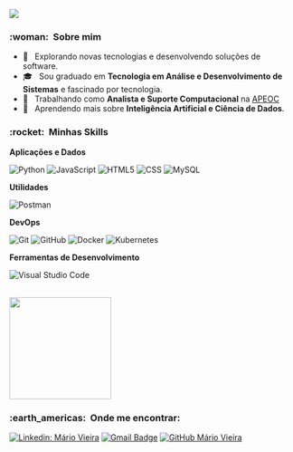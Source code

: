 ![](https://komarev.com/ghpvc/?username=maviei&color=006bed)

<h3> :woman: &nbsp;Sobre mim </h3>

- 🤔 &nbsp; Explorando novas tecnologias e desenvolvendo soluções de software.
- 🎓 &nbsp; Sou graduado em **Tecnologia em Análise e Desenvolvimento de Sistemas** e fascinado por tecnologia.
- 💼 &nbsp; Trabalhando como **Analista e Suporte Computacional** na <a href="https://apeoc.org.br">APEOC</a>
- 🌱 &nbsp; Aprendendo mais sobre **Inteligência Artificial e Ciência de Dados**.

<h3> :rocket: &nbsp;Minhas Skills </h3>

**Aplicações e Dados**

  ![Python](https://img.shields.io/badge/-Python-333333?style=flat&logo=python)
  ![JavaScript](https://img.shields.io/badge/-JavaScript-333333?style=flat&logo=javascript)
  ![HTML5](https://img.shields.io/badge/-HTML5-333333?style=flat&logo=HTML5)
  ![CSS](https://img.shields.io/badge/-CSS-333333?style=flat&logo=CSS3&logoColor=1572B6)
  ![MySQL](https://img.shields.io/badge/-MySQL-333333?style=flat&logo=mysql)

**Utilidades**

  ![Postman](https://img.shields.io/badge/-Postman-333333?style=flat&logo=postman)

**DevOps**

  ![Git](https://img.shields.io/badge/-Git-333333?style=flat&logo=git)
  ![GitHub](https://img.shields.io/badge/-GitHub-333333?style=flat&logo=github)
  ![Docker](https://img.shields.io/badge/-Docker-333333?style=flat&logo=docker)
  ![Kubernetes](https://img.shields.io/badge/-Kubernetes-333333?style=flat&logo=kubernetes)

**Ferramentas de Desenvolvimento**

  ![Visual Studio Code](https://img.shields.io/badge/-Visual%20Studio%20Code-333333?style=flat&logo=visual-studio-code&logoColor=007ACC)

<br/>

<a href="https://github.com/maviei">
  <img height="180em" src="https://github-readme-stats.vercel.app/api?username=maviei&theme=dracula&show_icons=true" />
</a>

<br/>

<h3> :earth_americas: &nbsp;Onde me encontrar: </h3> 

[![Linkedin: Mário Vieira](https://img.shields.io/badge/-maviei-blue?style=flat-square&logo=Linkedin&logoColor=white&link=https://www.linkedin.com/in/maviei/?lipi=urn%3Ali%3Apage%3Ad_flagship3_feed%3BrN4CcrFsTUS%2FwoCAaHgadA%3D%3D)](https://www.linkedin.com/in/maviei/?lipi=urn%3Ali%3Apage%3Ad_flagship3_feed%3BrN4CcrFsTUS%2FwoCAaHgadA%3D%3D)
[![Gmail Badge](https://img.shields.io/badge/-contato@mariovieira.com.br-006bed?style=flat-square&logo=Gmail&logoColor=white&link=mailto:contato@mariovieira.com.br)](mailto:contato@mariovieira.com.br)
[![GitHub Mário Vieira]( https://img.shields.io/github/followers/maviei?label=follow&style=social)](https://github.com/maviei/)
